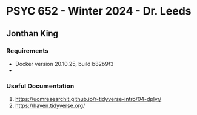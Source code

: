 # PSYC 652 - Winter 2024 - Dr. Leeds
## Jonthan King



###  Requirements
- Docker version 20.10.25, build b82b9f3
- 


### Useful Documentation
1. https://uomresearchit.github.io/r-tidyverse-intro/04-dplyr/
2. https://haven.tidyverse.org/